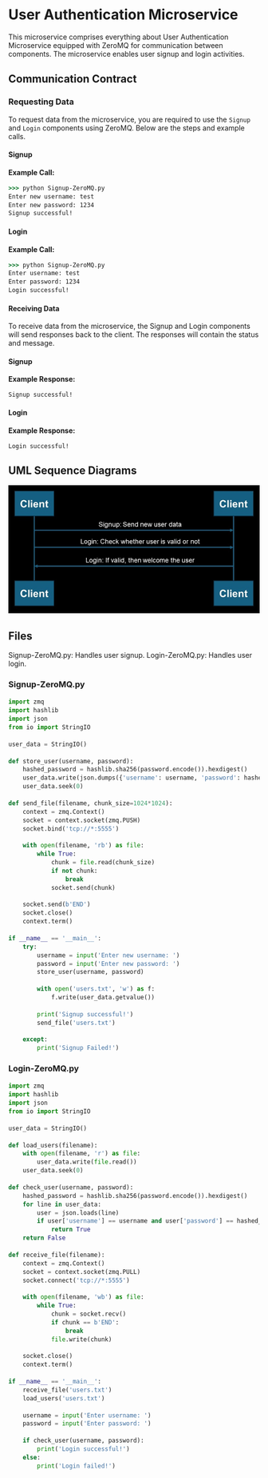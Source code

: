 # User Authentication Microservice
This microservice comprises everything about User Authentication Microservice equipped with ZeroMQ for communication between components. The microservice enables user signup and login activities.

## Communication Contract

### Requesting Data
To request data from the microservice, you are required to use the `Signup` and `Login` components using ZeroMQ. Below are the steps and example calls.

#### Signup
**Example Call:**
```cmd
>>> python Signup-ZeroMQ.py
Enter new username: test
Enter new password: 1234
Signup successful!
```

#### Login
**Example Call:**
```cmd
>>> python Signup-ZeroMQ.py
Enter username: test
Enter password: 1234
Login successful!
```

#### Receiving Data
To receive data from the microservice, the Signup and Login components will send responses back to the client. The responses will contain the status and message.

#### Signup
**Example Response:**
```
Signup successful!
```

#### Login
**Example Response:**
```
Login successful!
```

## UML Sequence Diagrams
![CS 361 Microservice A](https://raw.githubusercontent.com/NobleHuang/CS361-Microservice-A/main/UML-seq-diagram.jpg)

## Files
Signup-ZeroMQ.py: Handles user signup.
Login-ZeroMQ.py: Handles user login.

### Signup-ZeroMQ.py
```python
import zmq
import hashlib
import json
from io import StringIO

user_data = StringIO()

def store_user(username, password):
    hashed_password = hashlib.sha256(password.encode()).hexdigest()
    user_data.write(json.dumps({'username': username, 'password': hashed_password}) + '\n')
    user_data.seek(0)

def send_file(filename, chunk_size=1024*1024):
    context = zmq.Context()
    socket = context.socket(zmq.PUSH)
    socket.bind('tcp://*:5555')

    with open(filename, 'rb') as file:
        while True:
            chunk = file.read(chunk_size)
            if not chunk:
                break
            socket.send(chunk)

    socket.send(b'END')
    socket.close()
    context.term()

if __name__ == '__main__':
    try:
        username = input('Enter new username: ')
        password = input('Enter new password: ')
        store_user(username, password)

        with open('users.txt', 'w') as f:
            f.write(user_data.getvalue())
        
        print('Signup successful!')
        send_file('users.txt')
        
    except:
        print('Signup Failed!')
```

### Login-ZeroMQ.py
```python
import zmq
import hashlib
import json
from io import StringIO

user_data = StringIO()

def load_users(filename):
    with open(filename, 'r') as file:
        user_data.write(file.read())
    user_data.seek(0)

def check_user(username, password):
    hashed_password = hashlib.sha256(password.encode()).hexdigest()
    for line in user_data:
        user = json.loads(line)
        if user['username'] == username and user['password'] == hashed_password:
            return True
    return False

def receive_file(filename):
    context = zmq.Context()
    socket = context.socket(zmq.PULL)
    socket.connect('tcp://*:5555')

    with open(filename, 'wb') as file:
        while True:
            chunk = socket.recv()
            if chunk == b'END':
                break
            file.write(chunk)

    socket.close()
    context.term()

if __name__ == '__main__':
    receive_file('users.txt')
    load_users('users.txt')

    username = input('Enter username: ')
    password = input('Enter password: ')

    if check_user(username, password):
        print('Login successful!')
    else:
        print('Login failed!')
```

